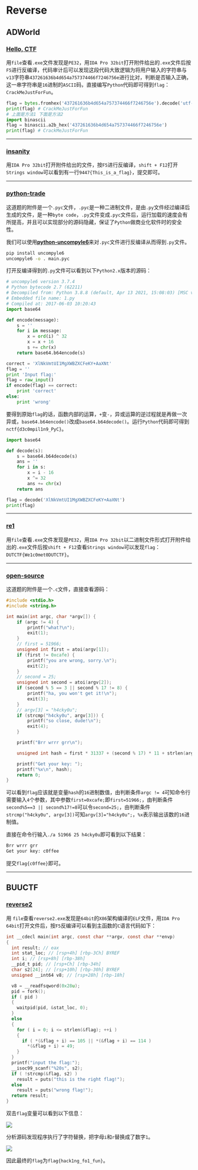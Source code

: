 # Reverse

## ADWorld

### [Hello, CTF](https://adworld.xctf.org.cn/task/answer?type=reverse&number=4&grade=0&id=5075)

用`file`查看`.exe`文件发现是`PE32`，用`IDA Pro 32bit`打开附件给出的`.exe`文件后按`F5`进行反编译，代码审计后可以发现这段代码大致逻辑为将用户输入的字符串与`v13`字符串`437261636b4d654a757374466f7246756e`进行比对，判断是否输入正确，这一串字符串是`16`进制的`ASCII`码，直接编写`Python`代码即可得到`flag`：`CrackMeJustForFun`。

```python
flag = bytes.fromhex('437261636b4d654a757374466f7246756e').decode('utf-8')
print(flag) # CrackMeJustForFun
# 上面是方法1 下面是方法2
import binascii
flag = binascii.a2b_hex('437261636b4d654a757374466f7246756e')
print(flag) # CrackMeJustForFun
```

------

### [insanity](https://adworld.xctf.org.cn/task/answer?type=reverse&number=4&grade=0&id=5079)

用`IDA Pro 32bit`打开附件给出的文件，按`F5`进行反编译，`shift + F12`打开`Strings window`可以看到有一行`9447{This_is_a_flag}`，提交即可。

------

### [python-trade](https://adworld.xctf.org.cn/task/answer?type=reverse&number=4&grade=0&id=5083)

这道题的附件是一个`.pyc`文件，`.pyc`是一种二进制文件，是由`.py`文件经过编译后生成的文件，是一种`byte code`，`.py`文件变成`.pyc`文件后，运行加载的速度会有所提高，并且可以实现部分的源码隐藏，保证了`Python`做商业化软件时的安全性。

我们可以使用[**python-uncompyle6**](https://github.com/rocky/python-uncompyle6)来对`.pyc`文件进行反编译从而得到`.py`文件。

```bash
pip install uncompyle6
uncompyle6 -o . main.pyc
```

打开反编译得到的`.py`文件可以看到以下`Python2.x`版本的源码：

```python
# uncompyle6 version 3.7.4
# Python bytecode 2.7 (62211)
# Decompiled from: Python 3.8.8 (default, Apr 13 2021, 15:08:03) [MSC v.1916 64 bit (AMD64)]
# Embedded file name: 1.py
# Compiled at: 2017-06-03 10:20:43
import base64

def encode(message):
    s = ''
    for i in message:
        x = ord(i) ^ 32
        x = x + 16
        s += chr(x)
    return base64.b64encode(s)

correct = 'XlNkVmtUI1MgXWBZXCFeKY+AaXNt'
flag = ''
print 'Input flag:'
flag = raw_input()
if encode(flag) == correct:
    print 'correct'
else:
    print 'wrong'
```

要得到原始`flag`的话，函数内部的运算，`+`变`-`，异或运算的逆过程就是再做一次异或，`base64.b64encode()`改成`base64.b64decode()`。运行`Python`代码即可得到`nctf{d3c0mpil1n9_PyC}`。

```python
import base64

def decode(s):
    s = base64.b64decode(s)
    ans = ''
    for i in s:
        x = i - 16
        x ^= 32
        ans += chr(x)
    return ans

flag = decode('XlNkVmtUI1MgXWBZXCFeKY+AaXNt')
print(flag)
```

------

### [re1](https://adworld.xctf.org.cn/task/answer?type=reverse&number=4&grade=0&id=5073)

用`file`查看`.exe`文件发现是`PE32`，用`IDA Pro 32bit`以二进制文件形式打开附件给出的`.exe`文件后按`shift + F12`查看`Strings window`可以发现`flag`：`DUTCTF{We1c0met0DUTCTF}`。

------

### [open-source](https://adworld.xctf.org.cn/task/answer?type=reverse&number=4&grade=0&id=5076)

这道题的附件是一个`.c`文件，直接查看源码：

```c
#include <stdio.h>
#include <string.h>

int main(int argc, char *argv[]) {
    if (argc != 4) {
    	printf("what?\n");
    	exit(1);
    }
    // first = 51966;
    unsigned int first = atoi(argv[1]);
    if (first != 0xcafe) {  
    	printf("you are wrong, sorry.\n");
    	exit(2);
    }
    // second = 25;
    unsigned int second = atoi(argv[2]);
    if (second % 5 == 3 || second % 17 != 8) {
    	printf("ha, you won't get it!\n");
    	exit(3);
    }
    // argv[3] = "h4cky0u";
    if (strcmp("h4cky0u", argv[3])) {
    	printf("so close, dude!\n");
    	exit(4);
    }

    printf("Brr wrrr grr\n");

    unsigned int hash = first * 31337 + (second % 17) * 11 + strlen(argv[3]) - 1615810207;

    printf("Get your key: ");
    printf("%x\n", hash);
    return 0;
}
```

可以看到`flag`应该就是变量`hash`的`16`进制数值，由判断条件`argc != 4`可知命令行需要输入`4`个参数，其中参数`first=0xcafe;`即`first=51966;`，由判断条件`second%5==3 || second%17!=8`可以令`second=25;`，由判断条件`strcmp("h4cky0u", argv[3])`可知`argv[3]="h4cky0u";`，`%x`表示输出该数的`16`进制值。

直接在命令行输入`./a 51966 25 h4cky0u`即可看到以下结果：

```bash
Brr wrrr grr
Get your key: c0ffee
```

提交`flag{c0ffee}`即可。

------

## BUUCTF

### [reverse2](https://buuoj.cn/challenges#reverse2)

用 `file`查看`reverse2.exe`发现是`64bit`的`X86`架构编译的`ELF`文件，用`IDA Pro 64bit`打开文件后，按`F5`反编译可以看到主函数的`C`语言代码如下：

```c
int __cdecl main(int argc, const char **argv, const char **envp)
{
  int result; // eax
  int stat_loc; // [rsp+4h] [rbp-3Ch] BYREF
  int i; // [rsp+8h] [rbp-38h]
  __pid_t pid; // [rsp+Ch] [rbp-34h]
  char s2[24]; // [rsp+10h] [rbp-30h] BYREF
  unsigned __int64 v8; // [rsp+28h] [rbp-18h]

  v8 = __readfsqword(0x28u);
  pid = fork();
  if ( pid )
  {
    waitpid(pid, &stat_loc, 0);
  }
  else
  {
    for ( i = 0; i <= strlen(&flag); ++i )
    {
      if ( *(&flag + i) == 105 || *(&flag + i) == 114 )
        *(&flag + i) = 49;
    }
  }
  printf("input the flag:");
  __isoc99_scanf("%20s", s2);
  if ( !strcmp(&flag, s2) )
    result = puts("this is the right flag!");
  else
    result = puts("wrong flag!");
  return result;
}
```

双击`flag`变量可以看到以下信息：

![](https://paper.tanyaodan.com/BUUCTF/reverse2/1.png)

分析源码发现程序执行了字符替换，把字母`i`和`r`替换成了数字`1`。

![](https://paper.tanyaodan.com/BUUCTF/reverse2/2.png)

因此最终的`flag`为`flag{hack1ng_fo1_fun}`。


